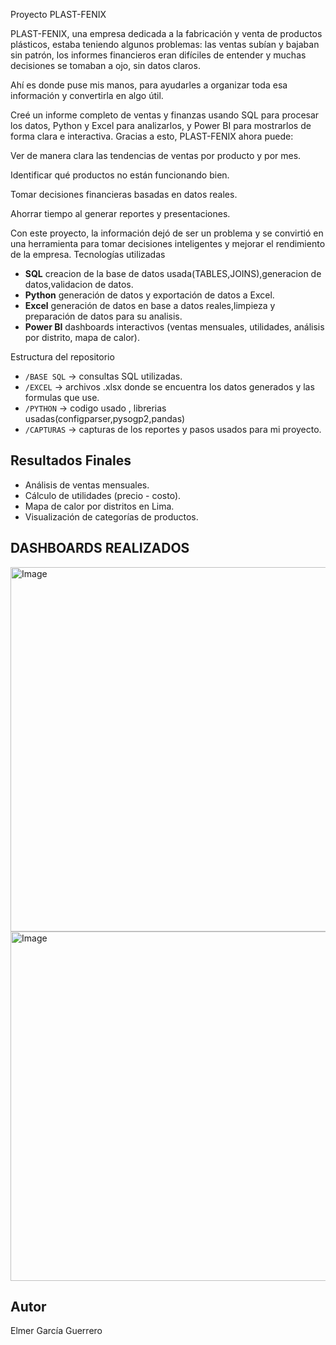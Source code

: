 Proyecto PLAST-FENIX

PLAST-FENIX, una empresa dedicada a la fabricación y venta de productos plásticos, estaba teniendo algunos problemas: las ventas subían y bajaban sin patrón, los informes financieros eran difíciles de entender y muchas decisiones se tomaban a ojo, sin datos claros.

Ahí es donde puse mis manos, para ayudarles a organizar toda esa información y convertirla en algo útil.

Creé un informe completo de ventas y finanzas usando SQL para procesar los datos, Python y Excel para analizarlos, y Power BI para mostrarlos de forma clara e interactiva. Gracias a esto, PLAST-FENIX ahora puede:

Ver de manera clara las tendencias de ventas por producto y por mes.

Identificar qué productos no están funcionando bien.

Tomar decisiones financieras basadas en datos reales.

Ahorrar tiempo al generar reportes y presentaciones.

Con este proyecto, la información dejó de ser un problema y se convirtió en una herramienta para tomar decisiones inteligentes y mejorar el rendimiento de la empresa.
Tecnologías utilizadas
- **SQL**  creacion de la base de datos usada(TABLES,JOINS),generacion de datos,validacion de datos.  
- **Python** generación de datos  y exportación de datos a Excel.  
- **Excel**  generación de datos en base a datos reales,limpieza y preparación de datos para su analisis.  
- **Power BI** dashboards interactivos (ventas mensuales, utilidades, análisis por distrito, mapa de calor).  

Estructura del repositorio
- `/BASE SQL` → consultas SQL utilizadas.  
- `/EXCEL` → archivos .xlsx  donde se encuentra los datos generados y las formulas que use.  
- `/PYTHON` → codigo usado , librerias usadas(configparser,pysogp2,pandas)
- `/CAPTURAS` → capturas de los reportes y pasos usados para mi proyecto.
##  Resultados Finales
- Análisis de ventas mensuales.  
- Cálculo de utilidades (precio - costo).  
- Mapa de calor por distritos en Lima.  
- Visualización de categorías de productos. 
## DASHBOARDS REALIZADOS
<img width="1014" height="583" alt="Image" src="https://github.com/user-attachments/assets/b9437d91-f862-4b6b-8947-577c9de6a90d" />
<img width="982" height="559" alt="Image" src="https://github.com/user-attachments/assets/c2e7b75d-effa-4595-bbb3-b7718d84d26f" />
 
##  Autor
Elmer García Guerrero 
